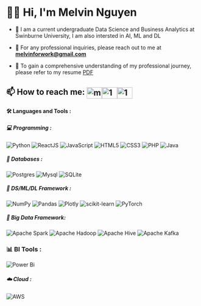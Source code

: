 <h1>
  👋🏻 Hi,  I'm Melvin Nguyen
</h1>


- 💼 I am a current undergraduate Data Science and Business Analytics at Swinburne University, I am also intersted in AI, ML and DL

- 📧 For any professional inquiries, please reach out to me at **melvinforwork@gmail.com**

- 📑 To gain a comprehensive understanding of my professional journey, please refer to my resume [PDF](https://drive.google.com/file/d/14_8SugEAT7c-IFvKSYFzjh5guflL3U2t/view?usp=sharing)


## 📫 How to reach me: <a href="https://melvinforwork@gmail.com" target="blank"><img align="center" src="https://img.icons8.com/color/48/000000/gmail--v2.png" alt="melvinforwork@gmail.com" height="30" width="40" /></a><a href="https://www.facebook.com/baominh0108" target="blank"><img align="center" src="https://raw.githubusercontent.com/rahuldkjain/github-profile-readme-generator/master/src/images/icons/Social/facebook.svg" alt="1" height="30" width="40" /></a><a href="https://www.linkedin.com/in/melvin-nguyen/" target="blank"><img align="center" src="https://raw.githubusercontent.com/rahuldkjain/github-profile-readme-generator/master/src/images/icons/Social/linked-in-alt.svg" alt="1" height="30" width="40" /></a>


#### :hammer_and_wrench: Languages and Tools :

##### 💻 Programming : 

![Python](https://img.shields.io/badge/-Python-000000?style=flat&logo=python&logoColor=ffffff&labelColor=3776AB)
![ReactJS](https://shields.io/badge/react-black?logo=react&style=for-the-badge)
![JavaScript](https://img.shields.io/badge/javascript-%23323330.svg?style=for-the-badge&logo=javascript&logoColor=%23F7DF1E)
![HTML5](https://img.shields.io/badge/html5-%23E34F26.svg?style=for-the-badge&logo=html5&logoColor=white)
![CSS3](https://img.shields.io/badge/css3-%231572B6.svg?style=for-the-badge&logo=css3&logoColor=white)
![PHP](https://img.shields.io/badge/php-%23777BB4.svg?style=for-the-badge&logo=php&logoColor=white)
![Java](https://img.shields.io/badge/-Java-000000?style=flat&logo=openjdk&logoColor=ffffff&labelColor=FF6F00)

##### 💾 Databases : 

![Postgres](https://img.shields.io/badge/postgres-%23316192.svg?style=for-the-badge&logo=postgresql&logoColor=white)
![Mysql](https://img.shields.io/badge/MySQL-000000?style=flat&logo=mysql&logoColor=white&labelColor=2300f)
![SQLite](https://img.shields.io/badge/SQLite-000000?style=flat&logo=sqlite&logoColor=white&labelColor=07405e)

##### 💾 DS/ML/DL Framework : 

![NumPy](https://img.shields.io/badge/numpy-%23013243.svg?style=for-the-badge&logo=numpy&logoColor=white)
![Pandas](https://img.shields.io/badge/pandas-%23150458.svg?style=for-the-badge&logo=pandas&logoColor=white)
![Plotly](https://img.shields.io/badge/Plotly-%233F4F75.svg?style=for-the-badge&logo=plotly&logoColor=white)
![scikit-learn](https://img.shields.io/badge/scikit--learn-%23F7931E.svg?style=for-the-badge&logo=scikit-learn&logoColor=white)
![PyTorch](https://img.shields.io/badge/PyTorch-%23EE4C2C.svg?style=for-the-badge&logo=PyTorch&logoColor=white)

##### 🤖 Big Data Framework: 

![Apache Spark](https://img.shields.io/badge/Apache%20Spark-FDEE21?style=flat-square&logo=apachespark&logoColor=black)
![Apache Hadoop](https://img.shields.io/badge/Apache%20Hadoop-66CCFF?style=for-the-badge&logo=apachehadoop&logoColor=black)
![Apache Hive](https://img.shields.io/badge/Apache%20Hive-FDEE21?style=for-the-badge&logo=apachehive&logoColor=black)
![Apache Kafka](https://img.shields.io/badge/Apache%20Kafka-000?style=for-the-badge&logo=apachekafka)

### 📊 BI  Tools : 
![Power Bi](https://img.shields.io/badge/power_bi-F2C811?style=for-the-badge&logo=powerbi&logoColor=black)

##### ☁️ Cloud : 

![AWS](https://img.shields.io/badge/Amazon%20AWS-000000?style=flat&logo=amazon-aws&logoColor=white&labelColor=FF9900)

 <!--br>
<! If you forked this repo, Change the username as yours -->
  <!--img align="center" src="https://github-readme-stats.vercel.app/api/top-langs/?username=melvin0108&theme=radical&langs_count=3" />
  <img align="center" src="https://github-readme-stats.vercel.app/api?username=melvin0108&show_icons=true&theme=radical&line_height=27" />
   
<!--br>